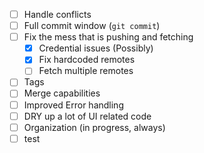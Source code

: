 - [ ] Handle conflicts
- [ ] Full commit window (`git commit`)
- [ ] Fix the mess that is pushing and fetching
  - [x] Credential issues (Possibly)
  - [x] Fix hardcoded remotes
  - [ ] Fetch multiple remotes
- [ ] Tags
- [ ] Merge capabilities
- [ ] Improved Error handling
- [ ] DRY up a lot of UI related code
- [ ] Organization (in progress, always)
- [ ] test
